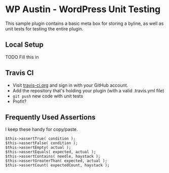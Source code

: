 # WP Austin - WordPress Unit Testing

This sample plugin contains a basic meta box for storing a byline, as well as unit tests for testing the entire plugin.

## Local Setup

TODO Fill this in


## Travis CI

* Visit [travis-ci.org](https://travis-ci.org) and sign in with your GitHub account.
* Add the repository that's holding your plugin (with a valid .travis.yml file)
* `git push` new code with unit tests
* Profit?

## Frequently Used Assertions

I keep these handy for copy/paste.

```
$this->assertTrue( condition );
$this->assertFalse( condition );
$this->assertEmpty( actual );
$this->assertEquals( expected, actual );
$this->assertContains( needle, haystack );
$this->assertGreaterThan( expected, actual );
$this->assertCount( expectedCount, haystack );
```
